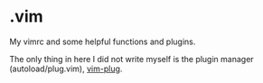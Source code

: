 # .vim
My vimrc and some helpful functions and plugins.

The only thing in here I did not write myself is the plugin manager (autoload/plug.vim), [vim-plug](https://github.com/junegunn/vim-plug).
